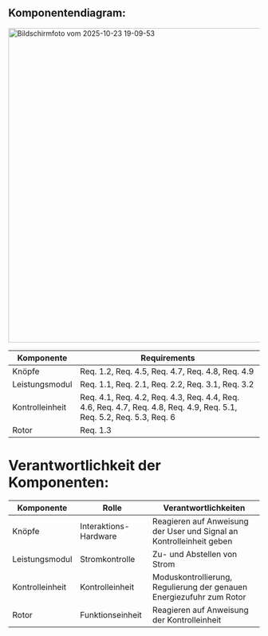 ## Komponentendiagram:

<img width="1314" height="631" alt="Bildschirmfoto vom 2025-10-23 19-09-53" src="https://github.com/user-attachments/assets/1de0a6eb-0c47-4b71-850d-608d530dabef" />


| **Komponente**      | **Requirements**                                                                          |
|---------------------|-------------------------------------------------------------------------------------------|
| Knöpfe      | Req. 1.2, Req. 4.5, Req. 4.7, Req. 4.8, Req. 4.9 |
| Leistungsmodul        | Req. 1.1, Req. 2.1, Req. 2.2, Req. 3.1, Req. 3.2 |
| Kontrolleinheit | Req. 4.1, Req. 4.2, Req. 4.3, Req. 4.4, Req. 4.6, Req. 4.7, Req. 4.8, Req. 4.9, Req. 5.1, Req. 5.2, Req. 5.3, Req. 6 |
| Rotor  | Req. 1.3 |

# Verantwortlichkeit der Komponenten:

| **Komponente**      | **Rolle**                  | **Verantwortlichkeiten**                                                 |
|---------------------|----------------------------|--------------------------------------------------------------------------|
| Knöpfe       | Interaktions-Hardware       | Reagieren auf Anweisung der User und Signal an Kontrolleinheit geben |
| Leistungsmodul        | Stromkontrolle  | Zu- und Abstellen von Strom |
| Kontrolleinheit | Kontrolleinheit | Moduskontrollierung, Regulierung der genauen Energiezufuhr zum Rotor                   |
| Rotor  | Funktionseinheit       | Reagieren auf Anweisung der Kontrolleinheit |
